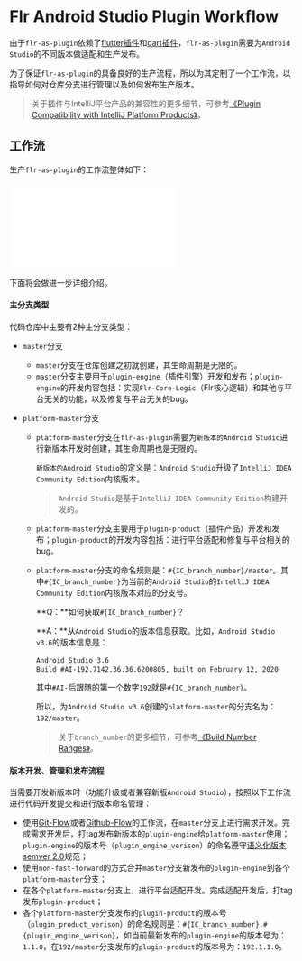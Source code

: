 # Flr Android Studio Plugin Workflow

由于`flr-as-plugin`依赖了[flutter插件](https://plugins.jetbrains.com/plugin/9212-flutter)和[dart插件](https://plugins.jetbrains.com/plugin/6351-dart)，`flr-as-plugin`需要为`Android Studio`的不同版本做适配和生产发布。

为了保证`flr-as-plugin`的具备良好的生产流程，所以为其定制了一个工作流，以指导如何对仓库分支进行管理以及如何发布生产版本。

> 关于插件与IntelliJ平台产品的兼容性的更多细节，可参考[《Plugin Compatibility with IntelliJ Platform Products》](https://www.jetbrains.org/intellij/sdk/docs/basics/getting_started/plugin_compatibility.html)。

## 工作流

生产`flr-as-plugin`的工作流整体如下：

![flr-plugin-workflow-model.pdf](assets/flr-plugin-workflow-model.pdf)

下面将会做进一步详细介绍。

#### 主分支类型

代码仓库中主要有2种主分支类型：

- `master`分支

   - `master`分支在仓库创建之初就创建，其生命周期是无限的。
   - `master`分支主要用于`plugin-engine`（插件引擎）开发和发布；`plugin-engine`的开发内容包括：实现`Flr-Core-Logic`（Flr核心逻辑）和其他与平台无关的功能，以及修复与平台无关的bug。

- `platform-master`分支

   - `platform-master`分支在`flr-as-plugin`需要为`新版本的Android Studio`进行新版本开发时创建，其生命周期也是无限的。

      `新版本的Android Studio`的定义是：`Android Studio`升级了`IntelliJ IDEA Community Edition`内核版本。

      > `Android Studio`是基于`IntelliJ IDEA Community Edition`构建开发的。

   - `platform-master`分支主要用于`plugin-product`（插件产品）开发和发布；`plugin-product`的开发内容包括：进行平台适配和修复与平台相关的bug。

   - `platform-master`分支的命名规则是：`#{IC_branch_number}/master`。其中`#{IC_branch_number}`为当前的`Android Studio`的`IntelliJ IDEA Community Edition`内核版本对应的分支号。

      **Q：**如何获取`#{IC_branch_number}`？

      **A：**从`Android Studio`的版本信息获取。比如，`Android Studio v3.6`的版本信息是：

      ```
      Android Studio 3.6
      Build #AI-192.7142.36.36.6200805, built on February 12, 2020
      ```

      其中`#AI-`后跟随的第一个数字`192`就是`#{IC_branch_number}`。

      所以，为`Android Studio v3.6`创建的`platform-master`的分支名为：`192/master`。

      > 关于`branch_number`的更多细节，可参考[《Build Number Ranges》](https://www.jetbrains.org/intellij/sdk/docs/basics/getting_started/build_number_ranges.html)。

#### 版本开发、管理和发布流程

当需要开发新版本时（功能升级或者兼容新版`Android Studio`），按照以下工作流进行代码开发提交和进行版本命名管理：

- 使用[Git-Flow](https://nvie.com/posts/a-successful-git-branching-model/)或者[Github-Flow](https://guides.github.com/introduction/flow/)的工作流，在`master`分支上进行需求开发。完成需求开发后，打tag发布新版本的`plugin-engine`给`platform-master`使用；`plugin-engine`的版本号（`plugin_engine_verison`）的命名遵守[语义化版本semver 2.0](http://semver.org/)规范；
- 使用`non-fast-forward`的方式合并`master`分支新发布的`plugin-engine`到各个`platform-master`分支；
- 在各个`platform-master`分支上，进行平台适配开发。完成适配开发后，打tag发布`plugin-product`；
- 各个`platform-master`分支发布的`plugin-product`的版本号（`plugin_product_verison`）的命名规则是：`#{IC_branch_number}.#{plugin_engine_verison}`，如当前最新发布的`plugin-engine`的版本号为：`1.1.0`，在`192/master`分支发布的`plugin-product`的版本号为：`192.1.1.0`。

